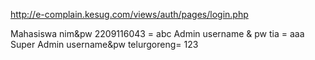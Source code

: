 http://e-complain.kesug.com/views/auth/pages/login.php

Mahasiswa  nim&pw
2209116043 =  abc
Admin username & pw
tia = aaa
Super Admin username&pw
telurgoreng= 123
